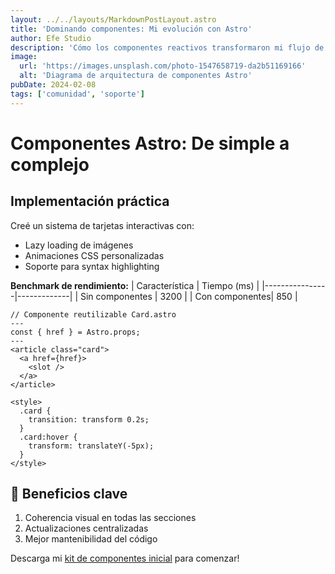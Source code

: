 ```yaml
---
layout: ../../layouts/MarkdownPostLayout.astro
title: 'Dominando componentes: Mi evolución con Astro'
author: Efe Studio
description: 'Cómo los componentes reactivos transformaron mi flujo de trabajo'
image:
  url: 'https://images.unsplash.com/photo-1547658719-da2b51169166'
  alt: 'Diagrama de arquitectura de componentes Astro'
pubDate: 2024-02-08
tags: ['comunidad', 'soporte']
---
```


# Componentes Astro: De simple a complejo

## Implementación práctica

Creé un sistema de tarjetas interactivas con:

- Lazy loading de imágenes
- Animaciones CSS personalizadas
- Soporte para syntax highlighting

**Benchmark de rendimiento:**
| Característica | Tiempo (ms) |
|----------------|-------------|
| Sin componentes | 3200 |
| Con componentes| 850 |

```astro
// Componente reutilizable Card.astro
---
const { href } = Astro.props;
---
<article class="card">
  <a href={href}>
    <slot />
  </a>
</article>

<style>
  .card {
    transition: transform 0.2s;
  }
  .card:hover {
    transform: translateY(-5px);
  }
</style>
```

## 🚀 Beneficios clave

1. Coherencia visual en todas las secciones
2. Actualizaciones centralizadas
3. Mejor mantenibilidad del código

Descarga mi [kit de componentes inicial](https://github.com/efe13dev/astro-components-starter) para comenzar!

